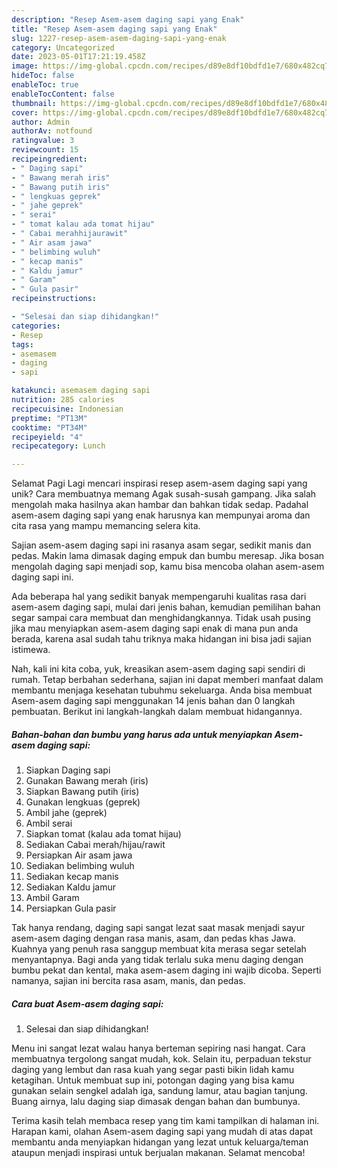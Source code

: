 ```yaml
---
description: "Resep Asem-asem daging sapi yang Enak"
title: "Resep Asem-asem daging sapi yang Enak"
slug: 1227-resep-asem-asem-daging-sapi-yang-enak
category: Uncategorized
date: 2023-05-01T17:21:19.458Z
image: https://img-global.cpcdn.com/recipes/d89e8df10bdfd1e7/680x482cq70/asem-asem-daging-sapi-foto-resep-utama.jpg
hideToc: false
enableToc: true
enableTocContent: false
thumbnail: https://img-global.cpcdn.com/recipes/d89e8df10bdfd1e7/680x482cq70/asem-asem-daging-sapi-foto-resep-utama.jpg
cover: https://img-global.cpcdn.com/recipes/d89e8df10bdfd1e7/680x482cq70/asem-asem-daging-sapi-foto-resep-utama.jpg
author: Admin
authorAv: notfound
ratingvalue: 3
reviewcount: 15
recipeingredient:
- " Daging sapi"
- " Bawang merah iris"
- " Bawang putih iris"
- " lengkuas geprek"
- " jahe geprek"
- " serai"
- " tomat kalau ada tomat hijau"
- " Cabai merahhijaurawit"
- " Air asam jawa"
- " belimbing wuluh"
- " kecap manis"
- " Kaldu jamur"
- " Garam"
- " Gula pasir"
recipeinstructions:

- "Selesai dan siap dihidangkan!"
categories:
- Resep
tags:
- asemasem
- daging
- sapi

katakunci: asemasem daging sapi 
nutrition: 285 calories
recipecuisine: Indonesian
preptime: "PT13M"
cooktime: "PT34M"
recipeyield: "4"
recipecategory: Lunch

---
```



Selamat Pagi Lagi mencari inspirasi resep asem-asem daging sapi yang unik? Cara membuatnya memang Agak susah-susah gampang. Jika salah mengolah maka hasilnya akan hambar dan bahkan tidak sedap. Padahal asem-asem daging sapi yang enak harusnya kan mempunyai aroma dan cita rasa yang mampu memancing selera kita.


Sajian asem-asem daging sapi ini rasanya asam segar, sedikit manis dan pedas. Makin lama dimasak daging empuk dan bumbu meresap. Jika bosan mengolah daging sapi menjadi sop, kamu bisa mencoba olahan asem-asem daging sapi ini.

Ada beberapa hal yang sedikit banyak mempengaruhi kualitas rasa dari asem-asem daging sapi, mulai dari jenis bahan, kemudian pemilihan bahan segar sampai cara membuat dan menghidangkannya. Tidak usah pusing jika mau menyiapkan asem-asem daging sapi enak di mana pun anda berada, karena asal sudah tahu triknya maka hidangan ini bisa jadi sajian istimewa.


Nah, kali ini kita coba, yuk, kreasikan asem-asem daging sapi sendiri di rumah. Tetap berbahan sederhana, sajian ini dapat memberi manfaat dalam membantu menjaga kesehatan tubuhmu sekeluarga. Anda bisa membuat Asem-asem daging sapi menggunakan 14 jenis bahan dan 0 langkah pembuatan. Berikut ini langkah-langkah dalam membuat hidangannya.

<!--inarticleads1-->

##### Bahan-bahan dan bumbu yang harus ada untuk menyiapkan Asem-asem daging sapi:

1. Siapkan  Daging sapi
1. Gunakan  Bawang merah (iris)
1. Siapkan  Bawang putih (iris)
1. Gunakan  lengkuas (geprek)
1. Ambil  jahe (geprek)
1. Ambil  serai
1. Siapkan  tomat (kalau ada tomat hijau)
1. Sediakan  Cabai merah/hijau/rawit
1. Persiapkan  Air asam jawa
1. Sediakan  belimbing wuluh
1. Sediakan  kecap manis
1. Sediakan  Kaldu jamur
1. Ambil  Garam
1. Persiapkan  Gula pasir


Tak hanya rendang, daging sapi sangat lezat saat masak menjadi sayur asem-asem daging dengan rasa manis, asam, dan pedas khas Jawa. Kuahnya yang penuh rasa sanggup membuat kita merasa segar setelah menyantapnya. Bagi anda yang tidak terlalu suka menu daging dengan bumbu pekat dan kental, maka asem-asem daging ini wajib dicoba. Seperti namanya, sajian ini bercita rasa asam, manis, dan pedas. 

<!--inarticleads2-->

##### Cara buat Asem-asem daging sapi:


1. Selesai dan siap dihidangkan!

Menu ini sangat lezat walau hanya berteman sepiring nasi hangat. Cara membuatnya tergolong sangat mudah, kok. Selain itu, perpaduan tekstur daging yang lembut dan rasa kuah yang segar pasti bikin lidah kamu ketagihan. Untuk membuat sup ini, potongan daging yang bisa kamu gunakan selain sengkel adalah iga, sandung lamur, atau bagian tanjung. Buang airnya, lalu daging siap dimasak dengan bahan dan bumbunya. 

Terima kasih telah membaca resep yang tim kami tampilkan di halaman ini. Harapan kami, olahan Asem-asem daging sapi yang mudah di atas dapat membantu anda menyiapkan hidangan yang lezat untuk keluarga/teman ataupun menjadi inspirasi untuk berjualan makanan. Selamat mencoba!
